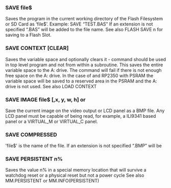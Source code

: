 

### SAVE file$

Saves the program in the current working directory of the Flash Filesystem or SD Card as ‘file$’. Example: SAVE “TEST.BAS” If an extension is not specified “.BAS” will be added to the file name. See also FLASH SAVE n for saving to a Flash Slot.

### SAVE CONTEXT [CLEAR]

Saves the variable space and optionally clears it - command should be used in top level program and not from within a subroutine. This saves the entire variable space to the A: drive. The command will fail if there is not enough free space on the A: drive. In the case of and RP2350 with PSRAM the variable space will be saved to a reserved area in the PSRAM and the A: drive is not used. See also LOAD CONTEXT

### SAVE IMAGE file$ [,x, y, w, h] or

Save the current image on the video output or LCD panel as a BMP file. Any LCD panel must be capable of being read, for example, a ILI9341 based panel or a VIRTUAL_M or VIRTUAL_C panel.

### SAVE COMPRESSED

'file$' is the name of the file. If an extension is not specified “.BMP” will be

### SAVE PERSISTENT n%

Saves the value n% in a special memory location that will survive a watchdog reset or a physical reset but not a power cycle See also MM.PERSISTENT or MM.INFO(PERSISTENT)